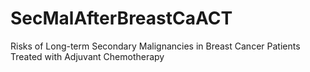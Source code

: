 # SecMalAfterBreastCaACT
Risks of Long-term Secondary Malignancies in Breast Cancer Patients Treated with Adjuvant Chemotherapy
